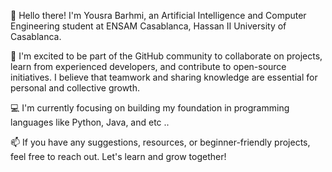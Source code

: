 👋 Hello there! I'm Yousra Barhmi, an Artificial Intelligence and Computer Engineering student at ENSAM Casablanca, Hassan II University of Casablanca.

🚀 I'm excited to be part of the GitHub community to collaborate on projects, learn from experienced developers, and contribute to open-source initiatives. I believe that teamwork and sharing knowledge are essential for personal and collective growth.

💻 I'm currently focusing on building my foundation in programming languages like Python, Java, and etc ..

📫 If you have any suggestions, resources, or beginner-friendly projects, feel free to reach out. Let's learn and grow together!
<!---
YousraBarhmi/YousraBarhmi is a ✨ special ✨ repository because its `README.md` (this file) appears on your GitHub profile.
You can click the Preview link to take a look at your changes.
--->
